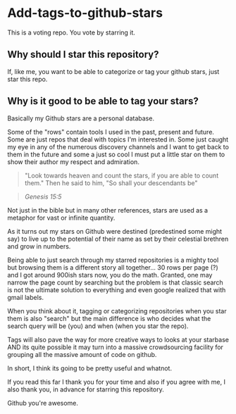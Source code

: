 # Add-tags-to-github-stars

This is a voting repo. You vote by starring it.

## Why should I star this repository?
If, like me, you want to be able to categorize or tag your github stars, just star this repo.

## Why is it good to be able to tag your stars?

Basically my Github stars are a personal database.

Some of the "rows" contain tools I used in the past, present and future. Some are just repos that deal with topics I'm interested in. Some just caught my eye in any of the numerous discovery channels and I want to get back to them in the future and some a just so cool I must put a little star on them to show their author my respect and admiration.

> "Look towards heaven and count the stars, if you are able to count them." Then he said to him, "So shall your descendants be"

> *Genesis 15:5*

Not just in the bible but in many other references, stars are used as a metaphor for vast or infinite quantity. 

As it turns out my stars on Github were destined (predestined some might say) to live up to the potential of their name as set by their celestial brethren and grow in numbers.

Being able to just search through my starred repositories is a mighty tool but browsing them is a different story all together... 30 rows per page (?) and I got around 900ish stars now, you do the math. Granted, one may narrow the page count by searching but the problem is that classic search is not the ultimate solution to everything and even google realized that with gmail labels.

When you think about it, tagging or categorizing repositories when you star them is also "search" but the main difference is who decides what the search query will be (you) and when (when you star the repo).

Tags will also pave the way for more creative ways to looks at your starbase AND its quite possible it may turn into a massive crowdsourcing facility for grouping all the massive amount of code on github.

In short, I think its going to be pretty useful and whatnot.

If you read this far I thank you for your time and also if you agree with me, I also thank you, in advance for starring this repository.

Github you're awesome.



